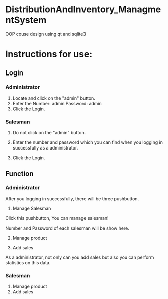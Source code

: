 # DistributionAndInventory_ManagmentSystem
OOP couse design using qt and sqlite3

# Instructions for use:

## Login

### Administrator

1. Locate and click on the "admin" button.
2. Enter the Number: admin   Password: admin
3. Click the Login.

### Salesman

1. Do not click on the "admin" button.
2. Enter the number and password which you can find when you logging in successfully as a administrator.

3. Click the Login.

## Function

### Administrator

After you logging in successfully, there will be three pushbutton.

1. Manage Salesman

Click this pushbutton, You can manage salesman!

Number and Password of each salesman will be show here.

2. Manage product



3. Add sales

As a administrator, not only can you add sales but also you can perform statistics on this data.

### Salesman

1. Manage  product
2. Add sales
